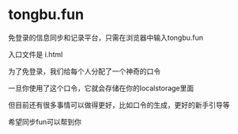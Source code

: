# tongbu.fun
免登录的信息同步和记录平台，只需在浏览器中输入tongbu.fun


入口文件是 i.html

为了免登录，我们给每个人分配了一个神奇的口令

一旦你使用了这个口令，它就会存储在你的localstorage里面


但目前还有很多事情可以做得更好，比如口令的生成，更好的新手引导等

希望同步fun可以帮到你
